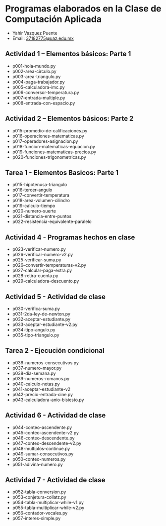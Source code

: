 # Programas elaborados en la Clase de Computación Aplicada

- Yahir Vazquez Puente
- Email: 37182775@uaz.edu.mx

## Actividad 1 – Elementos básicos: Parte 1

- p001-hola-mundo.py
- p002-area-circulo.py
- p003-area-triangulo.py
- p004-paga-trabajador.py
- p005-calculadora-imc.py
- p006-conversor-temperatura.py
- p007-entrada-multiple.py
- p008-entrada-con-espacio.py

## Actividad 2 – Elementos básicos: Parte 2

- p015-promedio-de-calificaciones.py 
- p016-operaciones-matematicas.py 
- p017-operadores-asignacion.py
- p018-funcion-matematicas-equacion.py 
- p019-funciones-matematicas-precios.py 
- p020-funciones-trigonometricas.py

## Tarea 1 - Elementos Basicos: Parte 1

- p015-hipotenusa-triangulo
- p016-tercer-angulo
- p017-convertir-temperatura
- p018-area-volumen-cilindro
- p019-calculo-tiempo
- p020-numero-suerte
- p021-distancia-entre-puntos
- p022-resistencia-equivalente-paralelo

## Actividad 4 - Programas hechos en clase
 - p023-verificar-numero.py
 - p026-verificar-numero-v2.py
 - p025-verificar-suma.py
 - p026–convertir-temperaturas-v2.py
 - p027-calcular-paga-extra.py
 - p028-retira-cuenta.py
 - p029-calculadora-descuento.py

## Actividad 5 - Actividad de clase

- p030-verifica-suma.py
- p031-2da-ley-de-newton.py
- p032-aceptar-estudiante.py
- p033-aceptar-estudiante-v2.py
- p034-tipo-angulo.py
- p035-tipo-triangulo.py

## Tarea 2 - Ejecución condicional

- p036-numeros-consecutivos.py
- p037-numero-mayor.py
- p038-dia-semana.py
- p039-numeros-romanos.py
- p040-calculo-notas.py
- p041-aceptar-estudiante-v2
- p042-precio-entrada-cine.py
- p043-calculadora-anio-bisiesto.py 

## Actividad 6 - Actividad de clase

- p044-conteo-ascendente.py
- p045-conteo-ascendente-v2.py
- p046-conteo-descendente.py
- p047-conteo-descendente-v2.py
- p048-multiplos-continue.py
- p049-sumar-consecutivos.py
- p050-conteo-numeros.py
- p051-adivina-numero.py

## Actividad 7 - Actividad de clase

- p052-tabla-conversion.py
- p053-conjetura-collatz.py
- p054-tabla-multiplicar-while-v1.py
- p055-tabla-multiplicar-while-v2.py
- p056-contador-vocales.py
- p057-interes-simple.py
